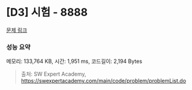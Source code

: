 # [D3] 시험 - 8888 

[문제 링크](https://swexpertacademy.com/main/code/problem/problemDetail.do?contestProbId=AW45RuSae2gDFAQ7) 

### 성능 요약

메모리: 133,764 KB, 시간: 1,951 ms, 코드길이: 2,194 Bytes



> 출처: SW Expert Academy, https://swexpertacademy.com/main/code/problem/problemList.do